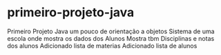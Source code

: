 # primeiro-projeto-java
Primeiro Projeto Java um pouco de orientação a objetos 
Sistema de uma escola onde mostra os dados dos Alunos
Mostra tbm Disciplinas e notas dos alunos
Adicionado lista de materias
Adicionado lista de alunos
